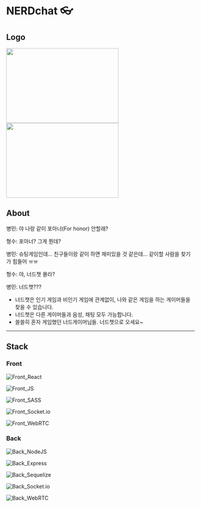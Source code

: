 # NERDchat 👓️

## Logo
<img src="https://user-images.githubusercontent.com/79839230/132945747-d75e1792-a210-4a14-92c6-5c4f67e27eea.gif" width="300" height="200" />
<img src="https://user-images.githubusercontent.com/79839230/132945813-7729507a-275f-41cc-8635-7927839a2bb9.gif" width="300" height="200" />

## About
병민: 야 나랑 같이 포아너(For honor) 안할래?

형수: 포아너? 그게 뭔데?

병민: 슈팅게임인데… 친구들이랑 같이 하면 재미있을 것 같은데… 같이할 사람을 찾기가 힘들어 ㅠㅠ

형수: 야, 너드챗 몰라?

병민: 너드챗???


- 너드챗은 인기 게임과 비인기 게임에 관계없이, 나와 같은 게임을 하는 게이머들을 찾을 수 있습니다.
- 너드챗은 다른 게이머들과 음성, 채팅 모두 가능합니다.
- 쓸쓸히 혼자 게임했던 너드게이머님들. 너드챗으로 오세요~

***

## Stack

### Front

![Front_React](https://img.shields.io/badge/FRONT-REACT-blue?style=for-the-badge&logo=react)

![Front_JS](https://img.shields.io/badge/FRONT-JAVASCRIPT-yellow?style=for-the-badge&logo=javascript)

![Front_SASS](https://img.shields.io/badge/FRONT-SASS-pink?style=for-the-badge&logo=Sass)

![Front_Socket.io](https://img.shields.io/badge/FRONT-Socket.io-black?style=for-the-badge&logo=Socket.io)

![Front_WebRTC](https://img.shields.io/badge/FRONT-WebRTC-orange?style=for-the-badge&logo=WebRTC)

### Back

![Back_NodeJS](https://img.shields.io/badge/BACK-NODE.JS-green?style=for-the-badge&logo=node.js)

![Back_Express](https://img.shields.io/badge/BACK-EXPRESS-white?style=for-the-badge&logo=express)

![Back_Sequelize](https://img.shields.io/badge/BACK-Sequelize-skyblue?style=for-the-badge&logo=Sequelize)

![Back_Socket.io](https://img.shields.io/badge/BACK-Socket.io-black?style=for-the-badge&logo=Socket.io)

![Back_WebRTC](https://img.shields.io/badge/BACK-WebRTC-orange?style=for-the-badge&logo=WebRTC)
